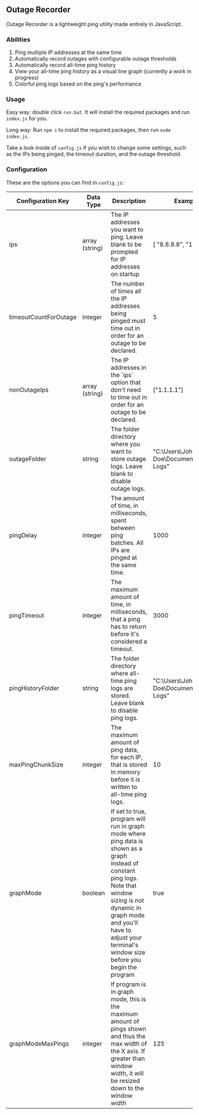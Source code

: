 ## Outage Recorder
Outage Recorder is a lightweight ping utility made entirely in JavaScript.

### Abilities
1. Ping multiple IP addresses at the same time
2. Automatically record outages with configurable outage thresholds
3. Automatically record all-time ping history
4. View your all-time ping history as a visual line graph (currently a work in progress)
5. Colorful ping logs based on the ping's performance

### Usage
Easy way: double click `run.bat`. It will install the required packages and run `index.js` for you.

Long way:  Run `npm i` to install the required packages, then run `node index.js`. 

Take a look inside of `config.js` if you wish to change some settings, such as the IPs being pinged, the timeout duration, and the outage threshold. 

### Configuration
These are the options you can find in `config.js`:

<table class="tg">
<thead>
  <tr>
    <th class="tg-0lax"><span style="font-weight:bold">Configuration Key</span></th>
    <th class="tg-0lax"><span style="font-weight:bold">Data Type</span></th>
    <th class="tg-0lax"><span style="font-weight:bold">Description</span></th>
    <th class="tg-0lax"><span style="font-weight:bold">Example</span></th>
    <th class="tg-0lax"><span style="font-weight:bold">Terminal Parameter</span></th>
  </tr>
</thead>
<tbody>
  <tr>
    <td class="tg-0lax">ips</td>
    <td class="tg-0lax">array (string)</td>
    <td class="tg-0lax">The IP addresses you want to ping. Leave blank to be prompted for IP addresses on startup</td>
    <td class="tg-0lax">[ "8.8.8.8", "1.1.1.1" ]</td>
    <td>--ips, -i</td>
  </tr>
  <tr>
    <td class="tg-0lax">timeoutCountForOutage</td>
    <td class="tg-0lax">integer</td>
    <td class="tg-0lax">The number of times all the IP addresses being pinged must time out in order for an outage to be declared.</td>
    <td class="tg-0lax">5</td>
    <td>--maxtimeout, -m</td>
  </tr>
  <tr>
    <td class="tg-0lax">nonOutageIps</td>
    <td class="tg-0lax">array (string)</td>
    <td class="tg-0lax">The IP addresses in the `ips` option that don't need to time out in order for an outage to be declared.</td>
    <td class="tg-0lax">["1.1.1.1"]</td>
    <td>--nonoutageips, -n</td>
  </tr>
  <tr>
    <td class="tg-0lax">outageFolder</td>
    <td class="tg-0lax">string</td>
    <td class="tg-0lax">The folder directory where you want to store outage logs. Leave blank to disable outage logs.</td>
    <td class="tg-0lax">"C:\Users\John Doe\Documents\Outage Logs"</td>
    <td>--outagedir, -o</td>
  </tr>
  <tr>
    <td class="tg-0lax">pingDelay</td>
    <td class="tg-0lax">integer</td>
    <td class="tg-0lax">The amount of time, in milliseconds, spent between ping batches. All IPs are pinged at the same time.</td>
    <td class="tg-0lax">1000</td>
    <td>--delay, -d</td>
  </tr>
  <tr>
    <td class="tg-0lax">pingTimeout</td>
    <td class="tg-0lax">integer</td>
    <td class="tg-0lax">The maximum amount of time, in milliseconds, that a ping has to return before it's considered a timeout.</td>
    <td class="tg-0lax">3000</td>
    <td>--timeout, -t</td>
  </tr>
  <tr>
    <td class="tg-0lax">pingHistoryFolder</td>
    <td class="tg-0lax">string</td>
    <td class="tg-0lax">The folder directory where all-time ping logs are stored. Leave blank to disable ping logs.</td>
    <td class="tg-0lax">"C:\Users\John Doe\Documents\Ping Logs"</td>
    <td>--historydir, -h</td>
  </tr>
  <tr>
    <td class="tg-0lax">maxPingChunkSize</td>
    <td class="tg-0lax">integer</td>
    <td class="tg-0lax">The maximum amount of ping data, for each IP, that is stored in memory before it is written to all-time ping logs.</td>
    <td class="tg-0lax">10</td>
    <td>--maxhistory, -x</td>
  </tr>
  <tr>
    <td class="tg-0lax">graphMode</td>
    <td class="tg-0lax">boolean</td>
    <td class="tg-0lax">If set to true, program will run in graph mode where ping data is shown as a graph instead of constant ping logs. Note that window sizing is not dynamic in graph mode and you'll have to adjust your terminal's window size before you begin the program</td>
    <td class="tg-0lax">true</td>
    <td>--graphmode, -g</td>
  </tr>
  <tr>
    <td class="tg-0lax">graphModeMaxPings</td>
    <td class="tg-0lax">integer</td>
    <td class="tg-0lax">If program is in graph mode, this is the maximum amount of pings shown and thus the max width of the X axis. If greater than window width, it will be resized down to the window width</td>
    <td class="tg-0lax">125</td>
    <td>--graphmaxpings, -p</td>
  </tr>
</tbody>
</table>